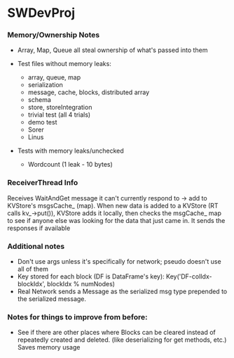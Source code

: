 # SWDevProj


### Memory/Ownership Notes
* Array, Map, Queue all steal ownership of what's passed into them
* Test files without memory leaks:
  * array, queue, map
  * serialization
  * message, cache, blocks, distributed array
  * schema
  * store, storeIntegration
  * trivial test (all 4 trials)
  * demo test
  * Sorer
  * Linus

* Tests with memory leaks/unchecked
  * Wordcount (1 leak - 10 bytes)



### ReceiverThread Info
Receives WaitAndGet message it can't currently respond to -> add to KVStore's msgsCache_ (map).
When new data is added to a KVStore (RT calls kv_->put()), KVStore adds it locally, 
then checks the msgCache_ map to see if anyone else was looking for the data that just came in.
It sends the responses if available

### Additional notes

* Don't use args unless it's specifically for network; pseudo doesn't use all of them
* Key stored for each block (DF is DataFrame's key): Key('DF-colIdx-blockIdx', blockIdx % numNodes)
* Real Network sends a Message as the serialized msg type prepended to the serialized message.
  
### Notes for things to improve from before:

* See if there are other places where Blocks can be cleared instead of repeatedly
	created and deleted. (like deserializing for get methods, etc.) Saves memory usage